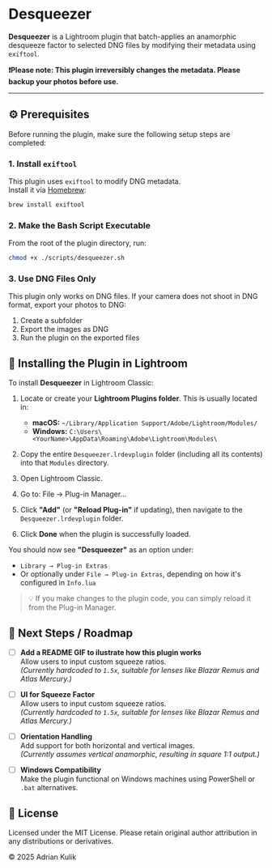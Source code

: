 # Desqueezer

**Desqueezer** is a Lightroom plugin that batch-applies an anamorphic desqueeze factor to selected DNG files by modifying their metadata using `exiftool`.

**❗Please note: This plugin irreversibly changes the metadata. Please backup your photos before use.**

---

## ⚙️ Prerequisites

Before running the plugin, make sure the following setup steps are completed:

### 1. Install `exiftool`

This plugin uses `exiftool` to modify DNG metadata.  
Install it via [Homebrew](https://formulae.brew.sh/formula/exiftool):

```bash
brew install exiftool
```

### 2. Make the Bash Script Executable

From the root of the plugin directory, run:

```bash
chmod +x ./scripts/desqueezer.sh
```

### 3. Use DNG Files Only

This plugin only works on DNG files.
If your camera does not shoot in DNG format, export your photos to DNG:
1. Create a subfolder
2. Export the images as DNG
3. Run the plugin on the exported files

## 🧩 Installing the Plugin in Lightroom

To install **Desqueezer** in Lightroom Classic:

1. Locate or create your **Lightroom Plugins folder**. This is usually located in:
   - **macOS:** `~/Library/Application Support/Adobe/Lightroom/Modules/`
   - **Windows:** `C:\Users\<YourName>\AppData\Roaming\Adobe\Lightroom\Modules\`
2. Copy the entire `Desqueezer.lrdevplugin` folder (including all its contents) into that `Modules` directory.
3. Open Lightroom Classic.
4. Go to: File → Plug-in Manager...
   
5. Click **"Add"** (or **"Reload Plug-in"** if updating), then navigate to the `Desqueezer.lrdevplugin` folder.

6. Click **Done** when the plugin is successfully loaded.

You should now see **"Desqueezer"** as an option under:
- `Library → Plug-in Extras`
- Or optionally under `File → Plug-in Extras`, depending on how it's configured in `Info.lua`

> 💡 If you make changes to the plugin code, you can simply reload it from the Plug-in Manager.

## 🚧 Next Steps / Roadmap

- [ ] **Add a README GIF to ilustrate how this plugin works**  
  Allow users to input custom squeeze ratios.  
  *(Currently hardcoded to `1.5x`, suitable for lenses like Blazar Remus and Atlas Mercury.)*

- [ ] **UI for Squeeze Factor**  
  Allow users to input custom squeeze ratios.  
  *(Currently hardcoded to `1.5x`, suitable for lenses like Blazar Remus and Atlas Mercury.)*

- [ ] **Orientation Handling**  
  Add support for both horizontal and vertical images.  
  *(Currently assumes vertical anamorphic, resulting in square 1:1 output.)*

- [ ] **Windows Compatibility**  
  Make the plugin functional on Windows machines using PowerShell or `.bat` alternatives.


## 📄 License

Licensed under the MIT License.
Please retain original author attribution in any distributions or derivatives.

© 2025 Adrian Kulik
